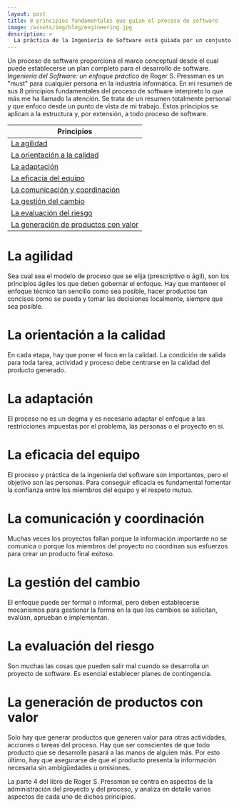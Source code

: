 ```yaml
---
layout: post
title: 8 principios fundamentales que guían el proceso de software
image: /assets/img/blog/engineering.jpg
description: >
  La práctica de la Ingeniería de Software está guiada por un conjunto de principios fundamentales que ayudan en la aplicación del proceso de software.  <!--more-->
---
```


Un proceso de software proporciona el marco conceptual desde el cual puede establecerse un plan completo para el desarrollo de software. _Ingeniería del Software: un enfoque práctico_ de Roger S. Pressman es un "must" para cualquier persona en la industria informática. En mi resumen de sus 8 principios fundamentales del proceso de software interpreto lo que más me ha llamado la atención. Se trata de un resumen totalmente personal y que enfoco desde un punto de vista de mi trabajo. Estos principios se aplican a la estructura y, por extensión, a todo proceso de software.
<!--more-->


| Principios |
| ------------ |
| [La agilidad](#la-agilidad) |
| [La orientación a la calidad](#la-orientaci%C3%B3n-a-la-calidad) |
| [La adaptación](#la-adaptaci%C3%B3n) |
| [La eficacia del equipo](#la-eficacia-del-equipo) | 
| [La comunicación y coordinación](#la-comunicaci%C3%B3n-y-coordinaci%C3%B3n) | 
| [La gestión del cambio](#la-gesti%C3%B3n-del-cambio) | 
| [La evaluación del riesgo](#la-evaluaci%C3%B3n-del-riesgo) |
| [La generación de productos con valor](#la-generaci%C3%B3n-de-productos-con-valor) |

# La agilidad #

Sea cual sea el modelo de proceso que se elija (prescriptivo o ágil), son los principios ágiles los que deben gobernar el enfoque. Hay que mantener el enfoque técnico tan sencillo como sea posible, hacer productos tan concisos como se pueda y tomar las decisiones localmente, siempre que sea posible.

# La orientación a la calidad #

En cada etapa, hay que poner el foco en la calidad. La condición de salida para toda tarea, actividad y proceso debe centrarse en la calidad del producto generado.

# La adaptación #

El proceso no es un dogma y es necesario adaptar el enfoque a las restricciones impuestas por el problema, las personas o el proyecto en sí.

# La eficacia del equipo #

El proceso y práctica de la ingeniería del software son importantes, pero el objetivo son las personas. Para conseguir eficacia es fundamental fomentar la confianza entre los miembros del equipo y el respeto mutuo.

# La comunicación y coordinación #

Muchas veces los proyectos fallan porque la información importante no se comunica o porque los miembros del proyecto no coordinan sus esfuerzos para crear un producto final exitoso.

# La gestión del cambio #

El enfoque puede ser formal o informal, pero deben establecerse mecanismos para gestionar la forma en la que los cambios se solicitan, evalúan, aprueban e implementan.

# La evaluación del riesgo #

Son muchas las cosas que pueden salir mal cuando se desarrolla un proyecto de software. Es esencial establecer planes de contingencia.

# La generación de productos con valor #

Solo hay que generar productos que generen valor para otras actividades, acciones o tareas del proceso. Hay que ser conscientes de que todo producto que se desarrolle pasará a las manos de alguien más. Por esto último, hay que asegurarse de que el producto presenta la información necesaria sin ambigüedades u omisiones.

La parte 4 del libro de Roger S. Pressman se centra en aspectos de la administración del proyecto y del proceso, y analiza en detalle varios aspectos de cada uno de dichos principios.
